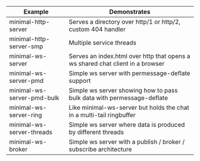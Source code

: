 |Example|Demonstrates|
---|---
minimal-http-server|Serves a directory over http/1 or http/2, custom 404 handler
minimal-http-server-smp|Multiple service threads
minimal-ws-server|Serves an index.html over http that opens a ws shared chat client in a browser
minimal-ws-server-pmd|Simple ws server with permessage-deflate support
minimal-ws-server-pmd-bulk|Simple ws server showing how to pass bulk data with permessage-deflate
minimal-ws-server-ring|Like minimal-ws-server but holds the chat in a multi-tail ringbuffer
minimal-ws-server-threads|Simple ws server where data is produced by different threads
minimal-ws-broker|Simple ws server with a publish / broker / subscribe architecture
